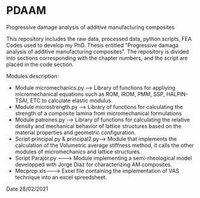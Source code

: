 # PDAAM
Progressive damage analysis of additive manufacturing composites

This repository includes the raw data, processed data, python scripts, FEA Codes used to develop my PhD. Thesis entitled "Progressive damaga analysis of additive manufacturing composites". The repository is divided into sections corresponding with the chapter numbers, and the script are placed in the code section.

Modules description: 

* Module micromechanics.py --> Library of functions for appliying micromechanical equations such as ROM, iROM, PMM, SSP, HALPIN-TSAI, ETC to calculate elastic modulus.
* Module microstrength.py --> Library of functions for calculating the strength of a composite lamina from micromechanical formulations
* Module patrones.py --> Library of functions for calculating the relative density and mechanical behavior of lattice structures based on the material properties and geometric configuration. 
* Script principal.py & principal2.py--> Module that implements the calculation of the Volumetric average stiffness method, it calls the other modules of micromechanics and lattice structures. 
* Script Parajor.py ---> Module implementing a semi-rheological model developped with Jorge Diaz for characterizing AM composites. 
* Mecprop.xls---> Excel file containing the implementation of VAS technique into an excel spreedsheet. 






Date 28/02/2021
